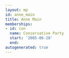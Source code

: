 ```yaml
---
layout: mp
id: anne_main
title: Anne Main
memberships:
- id: con
  name: Conservative Party
  start: '2005-06-28'
  end: 
autogenerated: true
---
```


